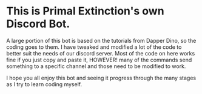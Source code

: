 # This is Primal Extinction's own Discord Bot. 
A large portion of this bot is based on the tutorials from Dapper Dino, so the coding goes to them. I have tweaked and modified a lot of the code to better suit the needs of our discord server. 
Most of the code on here works fine if you just copy and paste it, HOWEVER! many of the commands send something to a specific channel and those need to be modified to work.

I hope you all enjoy this bot and seeing it progress through the many stages as I try to learn coding myself. 
